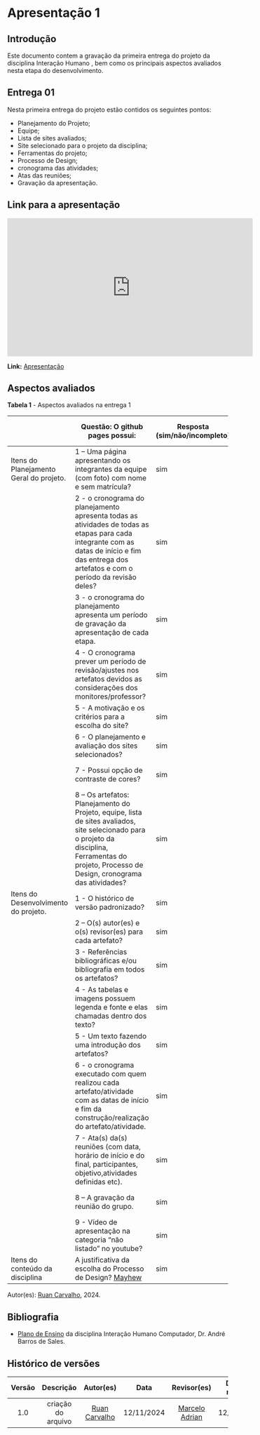 # Apresentação 1

## Introdução

Este documento contem a gravação da primeira entrega do projeto da disciplina Interação Humano , bem como os principais aspectos avaliados nesta etapa do desenvolvimento.

## Entrega 01

Nesta primeira entrega do projeto estão contidos os seguintes pontos:

- Planejamento do Projeto;
- Equipe;
- Lista de sites avaliados;
- Site selecionado para o projeto da disciplina;
- Ferramentas do projeto;
- Processo de Design;
- cronograma das atividades;
- Atas das reuniões;
- Gravação da apresentação.

## Link para a apresentação

<iframe width="560" height="315" src="https://www.youtube.com/embed/aKWQ8WywFNY?si=6qIOqVE_-W7FWPR5" title="YouTube video player" frameborder="0" allow="accelerometer; autoplay; clipboard-write; encrypted-media; gyroscope; picture-in-picture; web-share" referrerpolicy="strict-origin-when-cross-origin" allowfullscreen></iframe>

**Link:** [Apresentação](https://www.youtube.com/watch?v=aKWQ8WywFNY&t=1s&ab_channel=MarceloAdrian)

## Aspectos avaliados

**Tabela 1** - Aspectos avaliados na entrega 1 </p>

|                                         | Questão: O github pages possui:                                                                                                                                                                    | Resposta (sim/não/incompleto) | Versão, data e horário da avaliação |
| --------------------------------------- | -------------------------------------------------------------------------------------------------------------------------------------------------------------------------------------------------- | ----------------------------- | ----------------------------------- |
| Itens do Planejamento Geral do projeto. | 1 – Uma página apresentando os integrantes da equipe (com foto) com nome e sem matrícula?                                                                                                          | sim                           | 1.1, 12/11/2024, 21:45              |
|                                         | 2 - o cronograma do planejamento apresenta todas as atividades de todas as etapas para cada integrante com as datas de início e fim das entrega dos artefatos e com o período da revisão deles?    | sim                           | 1.2, 12/11/2024, 21:46              |
|                                         | 3 - o cronograma do planejamento apresenta um período de gravação da apresentação de cada etapa.                                                                                                   | sim                           | 1.2, 12/11/2024, 21:47              |
|                                         | 4 - O cronograma prever um período de revisão/ajustes nos artefatos devidos as considerações dos monitores/professor?                                                                              | sim                           | 1.2, 12/11/2024, 21:56              |
|                                         | 5 - A motivação e os critérios para a escolha do site?                                                                                                                                             | sim                           | 1.0, 12/11/2024, 21:52              |
|                                         | 6 - O planejamento e avaliação dos sites selecionados?                                                                                                                                             | sim                           | 1.0, 12/11/2024, 21:53              |
|                                         | 7 - Possui opção de contraste de cores?                                                                                                                                                            | sim                           | 1.1, 12/11/2024, 21:54              |
|                                         | 8 – Os artefatos: Planejamento do Projeto, equipe, lista de sites avaliados, site selecionado para o projeto da disciplina, Ferramentas do projeto, Processo de Design, cronograma das atividades? | sim                           | 1.0, 12/11/2024, 21:55              |
| Itens do Desenvolvimento do projeto.    | 1 - O histórico de versão padronizado?                                                                                                                                                             | sim                           | 1.0, 12/11/2024, 21:55              |
|                                         | 2 – O(s) autor(es) e o(s) revisor(es) para cada artefato?                                                                                                                                          | sim                           | 1.0, 12/11/2024, 21:58              |
|                                         | 3 - Referências bibliográficas e/ou bibliografia em todos os artefatos?                                                                                                                            | sim                           | 1.0, 12/11/2024, 22:20              |
|                                         | 4 - As tabelas e imagens possuem legenda e fonte e elas chamadas dentro dos texto?                                                                                                                 | sim                           | 1.0, 12/11/2024, 21:59              |
|                                         | 5 - Um texto fazendo uma introdução dos artefatos?                                                                                                                                                 | sim                           | 1.0, 12/11/2024, 22:00              |
|                                         | 6 - o cronograma executado com quem realizou cada artefato/atividade com as datas de início e fim da construção/realização do artefato/atividade.                                                  | sim                           | 1.0, 12/11/2024,                    |
|                                         | 7 - Ata(s) da(s) reuniões (com data, horário de início e do final, participantes, objetivo,atividades definidas etc).                                                                              | sim                           | 1.0, 12/11/2024, 22:03              |
|                                         | 8 – A gravação da reunião do grupo.                                                                                                                                                                | sim                           | 1.0, 12/11/2024, 22:32              |
|                                         | 9 - Vídeo de apresentação na categoria “não listado” no youtube?                                                                                                                                   | sim                           | 1.0, 12/11/2024, 22:03              |
| Itens do conteúdo da disciplina         | A justificativa da escolha do Processo de Design? [Mayhew](../assets/Mayhew.png)                                                                                                                   | sim                           | 1.0, 12/11/2024, 22:47              |

Autor(es): [Ruan Carvalho](https://github.com/Ruan-Carvalho), 2024.

## Bibliografia

- [Plano de Ensino](https://aprender3.unb.br/pluginfile.php/2972625/mod_resource/content/56/Plano_de_Ensino%20FIHC%20022024%20Turma%2001%20v1.pdf) da disciplina Interação Humano Computador, Dr. André Barros de Sales.

## Histórico de versões

| Versão |     Descrição      |                     Autor(es)                     |    Data    |                     Revisor(es)                     | Data de revisão |
| :----: | :----------------: | :-----------------------------------------------: | :--------: | :-------------------------------------------------: | :-------------: |
|  1.0   | criação do arquivo | [Ruan Carvalho](https://github.com/Ruan-Carvalho) | 12/11/2024 | [Marcelo Adrian](https://github.com/Marcelo-Adrian) |   12/11/2024    |

